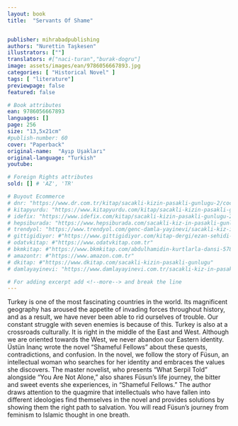```yaml
---
layout: book
title:  "Servants Of Shame"


publisher: mihrabadpublishing
authors: "Nurettin Taşkesen"
illustrators: [""]
translators: #["naci-turan","burak-dogru"]
image: assets/images/ean/9786056667893.jpg
categories: [ "Historical Novel" ]
tags: [ "literature"]
previewpage: false
featured: false

# Book attributes
ean: 9786056667893
languages: []
page: 256
size: "13,5x21cm"
#publish-number: 60
cover: "Paperback"
original-name:  "Ayıp Uşakları"
original-language: "Turkish"
youtube:

# Foreign Rights attributes
sold: [] # 'AZ', 'TR'

# Buyout Ecommerce
# dnr: "https://www.dr.com.tr/kitap/sacakli-kizin-pasakli-gunlugu-2/cocuk-ve-genclik/genclik-10-yas/roman-oyku/urunno=0001893059001"
# kitapyurdu: "https://www.kitapyurdu.com/kitap/sacakli-kizin-pasakli-gunlugu-2-/560122.html&filter_name=Sa%C3%A7akl%C4%B1+K%C4%B1z%27%C4%B1n+Pasakl%C4%B1+G%C3%BCnl%C3%BC%C4%9F%C3%BC+2"
# idefix: "https://www.idefix.com/kitap/sacakli-kizin-pasakli-gunlugu-2/cocuk-ve-genclik/genclik-10-yas/roman-oyku/urunno=0001893059001"
# hepsiburada: "https://www.hepsiburada.com/sacakli-kiz-in-pasakli-gunlugu-2-damla-yayinevi-p-HBV000012ER86"
# trendyol: "https://www.trendyol.com/genc-damla-yayinevi/sacakli-kiz-in-pasakli-gunlugu-2-p-54825777"
# gittigidiyor: #"https://www.gittigidiyor.com/kitap-dergi/ezan-sehidi-adnan-menderes_pdp_732728793"
# odatvkitap: #"https://www.odatvkitap.com.tr"
# bkmkitap: #"https://www.bkmkitap.com/abdulhamidin-kurtlarla-dansi-578226"
# amazontr: #"https://www.amazon.com.tr"
# dkitap: #"https://www.dkitap.com/sacakli-kizin-pasakli-gunlugu"
# damlayayinevi: "https://www.damlayayinevi.com.tr/sacakli-kiz-in-pasakli-gunlugu-2-bu-iste-bi-terslik-var"

# For adding excerpt add <!--more--> and break the line
---
```

Turkey is one of the most fascinating countries in
the world. Its magnificent geography has aroused
the appetite of invading forces throughout history,
and as a result, we have never been able to rid
ourselves of trouble. Our constant struggle with
seven enemies is because of this. Turkey is also
at a crossroads culturally. It is right in the middle
of the East and West. Although we are oriented
towards the West, we never abandon our Eastern
identity. Üstün İnanç wrote the novel “Shameful
Fellows” about these quests, contradictions, and
confusion. In the novel, we follow the story of
Füsun, an intellectual woman who searches for her
identity and embraces the values she discovers.
The master novelist, who presents “What Serpil
Told” alongside “You Are Not Alone,” also shares
Füsun’s life journey, the bitter and sweet events
she experiences, in “Shameful Fellows.” The
author draws attention to the quagmire that intellectuals who have fallen into different ideologies
find themselves in the novel and provides solutions
by showing them the right path to salvation. You
will read Füsun’s journey from feminism to Islamic
thought in one breath.
<!--more--> 

